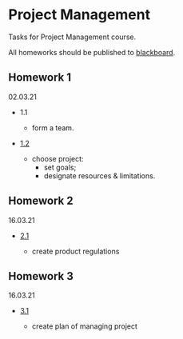 # Project Management

Tasks for Project Management course.

All homeworks should be published to [blackboard](https://bb.spbu.ru/).

## Homework 1

02.03.21

- 1.1

    - form a team.

- [1.2](./ProductInvention/product_invention.pdf)

    - choose project:
        - set goals;
        - designate resources & limitations.

## Homework 2

16.03.21

- [2.1](./ProductRegulations/product_regulation.pdf)

    - create product regulations

## Homework 3

16.03.21

- [3.1](./ProductPlan/product_plan.pdf)

    - create plan of managing project
